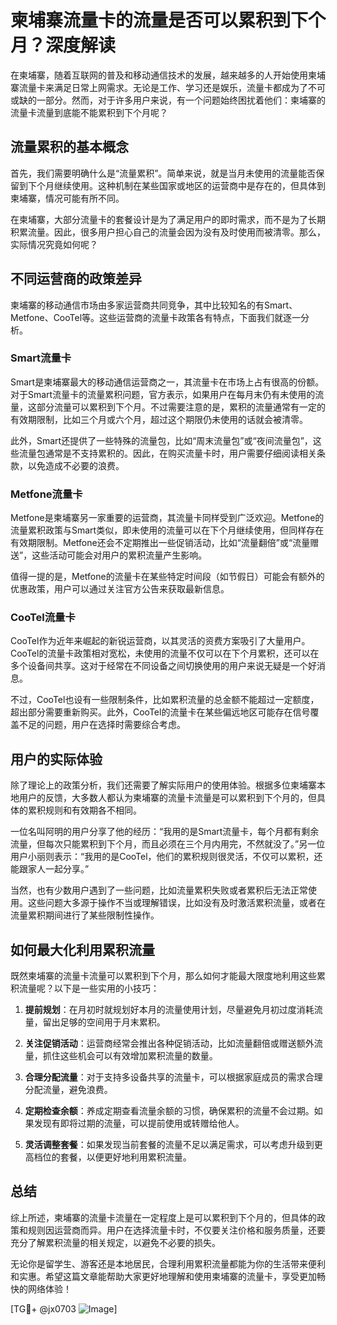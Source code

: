 # 柬埔寨流量卡的流量是否可以累积到下个月？深度解读

在柬埔寨，随着互联网的普及和移动通信技术的发展，越来越多的人开始使用柬埔寨流量卡来满足日常上网需求。无论是工作、学习还是娱乐，流量卡都成为了不可或缺的一部分。然而，对于许多用户来说，有一个问题始终困扰着他们：柬埔寨的流量卡流量到底能不能累积到下个月呢？

## 流量累积的基本概念

首先，我们需要明确什么是“流量累积”。简单来说，就是当月未使用的流量能否保留到下个月继续使用。这种机制在某些国家或地区的运营商中是存在的，但具体到柬埔寨，情况可能有所不同。

在柬埔寨，大部分流量卡的套餐设计是为了满足用户的即时需求，而不是为了长期积累流量。因此，很多用户担心自己的流量会因为没有及时使用而被清零。那么，实际情况究竟如何呢？

## 不同运营商的政策差异

柬埔寨的移动通信市场由多家运营商共同竞争，其中比较知名的有Smart、Metfone、CooTel等。这些运营商的流量卡政策各有特点，下面我们就逐一分析。

### Smart流量卡

Smart是柬埔寨最大的移动通信运营商之一，其流量卡在市场上占有很高的份额。对于Smart流量卡的流量累积问题，官方表示，如果用户在每月末仍有未使用的流量，这部分流量可以累积到下个月。不过需要注意的是，累积的流量通常有一定的有效期限制，比如三个月或六个月，超过这个期限仍未使用的话就会被清零。

此外，Smart还提供了一些特殊的流量包，比如“周末流量包”或“夜间流量包”，这些流量包通常是不支持累积的。因此，在购买流量卡时，用户需要仔细阅读相关条款，以免造成不必要的浪费。

### Metfone流量卡

Metfone是柬埔寨另一家重要的运营商，其流量卡同样受到广泛欢迎。Metfone的流量累积政策与Smart类似，即未使用的流量可以在下个月继续使用，但同样存在有效期限制。Metfone还会不定期推出一些促销活动，比如“流量翻倍”或“流量赠送”，这些活动可能会对用户的累积流量产生影响。

值得一提的是，Metfone的流量卡在某些特定时间段（如节假日）可能会有额外的优惠政策，用户可以通过关注官方公告来获取最新信息。

### CooTel流量卡

CooTel作为近年来崛起的新锐运营商，以其灵活的资费方案吸引了大量用户。CooTel的流量卡政策相对宽松，未使用的流量不仅可以在下个月累积，还可以在多个设备间共享。这对于经常在不同设备之间切换使用的用户来说无疑是一个好消息。

不过，CooTel也设有一些限制条件，比如累积流量的总金额不能超过一定额度，超出部分需要重新购买。此外，CooTel的流量卡在某些偏远地区可能存在信号覆盖不足的问题，用户在选择时需要综合考虑。

## 用户的实际体验

除了理论上的政策分析，我们还需要了解实际用户的使用体验。根据多位柬埔寨本地用户的反馈，大多数人都认为柬埔寨的流量卡流量是可以累积到下个月的，但具体的累积规则和有效期各不相同。

一位名叫阿明的用户分享了他的经历：“我用的是Smart流量卡，每个月都有剩余流量，但每次只能累积到下个月，而且必须在三个月内用完，不然就没了。”另一位用户小丽则表示：“我用的是CooTel，他们的累积规则很灵活，不仅可以累积，还能跟家人一起分享。”

当然，也有少数用户遇到了一些问题，比如流量累积失败或者累积后无法正常使用。这些问题大多源于操作不当或理解错误，比如没有及时激活累积流量，或者在流量累积期间进行了某些限制性操作。

## 如何最大化利用累积流量

既然柬埔寨的流量卡流量可以累积到下个月，那么如何才能最大限度地利用这些累积流量呢？以下是一些实用的小技巧：

1. **提前规划**：在月初时就规划好本月的流量使用计划，尽量避免月初过度消耗流量，留出足够的空间用于月末累积。
   
2. **关注促销活动**：运营商经常会推出各种促销活动，比如流量翻倍或赠送额外流量，抓住这些机会可以有效增加累积流量的数量。

3. **合理分配流量**：对于支持多设备共享的流量卡，可以根据家庭成员的需求合理分配流量，避免浪费。

4. **定期检查余额**：养成定期查看流量余额的习惯，确保累积的流量不会过期。如果发现有即将过期的流量，可以提前使用或转赠给他人。

5. **灵活调整套餐**：如果发现当前套餐的流量不足以满足需求，可以考虑升级到更高档位的套餐，以便更好地利用累积流量。

## 总结

综上所述，柬埔寨的流量卡流量在一定程度上是可以累积到下个月的，但具体的政策和规则因运营商而异。用户在选择流量卡时，不仅要关注价格和服务质量，还要充分了解累积流量的相关规定，以避免不必要的损失。

无论你是留学生、游客还是本地居民，合理利用累积流量都能为你的生活带来便利和实惠。希望这篇文章能帮助大家更好地理解和使用柬埔寨的流量卡，享受更加畅快的网络体验！

[TG💪+ @jx0703 ![Image](https://github.com/user-attachments/assets/dbca1d08-cadb-493c-b0ec-ad6f7a83f270)]
